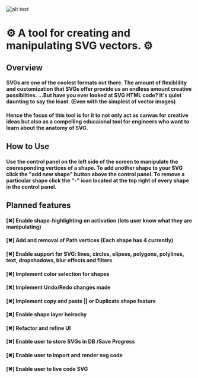 
![alt text](https://svgtinkerassets.s3.amazonaws.com/svgtinkerbannerlogolargewhite2.png)

#  :gear: A tool for creating and manipulating SVG vectors. :gear:

## Overview
#### SVGs are one of the coolest formats out there. The amount of flexiblility and customization that SVGs offer provide us an endless amount creative possiblities. ...But have you ever looked at SVG HTML code? It's quiet daunting to say the least. (Even with the simplest of vector images)

#### Hence the focus of this tool is for it to not only act as canvas for creative ideas but also as a compelling educaional tool for engineers who want to learn about the anatomy of SVG.

## How to Use
#### Use the control panel on the left side of the screen to manipulate the cooresponding vertices of a shape. To add another shape to your SVG click the "add new shape" button above the control panel. To remove a particular shape click the "-" icon located at the top right of every shape in the control panel.

## Planned features
#### [✖] Enable shape-highlighting on activation (lets user know what they are manipulating)
#### [✖] Add and removal of Path vertices (Each shape has 4 currently)
#### [✖] Enable support for SVG: lines, circles, elipses, polygons, polylines, text, dropshadows, blur effects and filters   
#### [✖] Implement color selection for shapes
#### [✖] Implement Undo/Redo changes made
#### [✖] Implement copy and paste || or Duplicate shape feature
#### [✖] Enable shape layer heirachy
#### [✖] Refactor and refine UI
#### [✖] Enable user to store SVGs in DB /Save Progress 
#### [✖] Enable user to import and render svg code
#### [✖] Enable user to live code SVG




